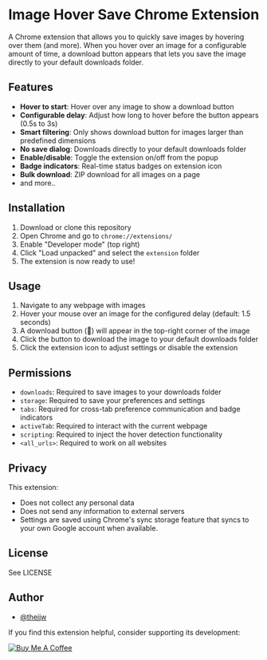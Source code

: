 # Image Hover Save Chrome Extension

A Chrome extension that allows you to quickly save images by hovering over them (and more). When you hover over an image for a configurable amount of time, a download button appears that lets you save the image directly to your default downloads folder.

## Features

- **Hover to start**: Hover over any image to show a download button
- **Configurable delay**: Adjust how long to hover before the button appears (0.5s to 3s)
- **Smart filtering**: Only shows download button for images larger than predefined dimensions
- **No save dialog**: Downloads directly to your default downloads folder
- **Enable/disable**: Toggle the extension on/off from the popup
- **Badge indicators**: Real-time status badges on extension icon
- **Bulk download**: ZIP download for all images on a page
- and more..

## Installation

1. Download or clone this repository
2. Open Chrome and go to `chrome://extensions/`
3. Enable "Developer mode" (top right)
4. Click "Load unpacked" and select the `extension` folder
5. The extension is now ready to use!

## Usage

1. Navigate to any webpage with images
2. Hover your mouse over an image for the configured delay (default: 1.5 seconds)
3. A download button (💾) will appear in the top-right corner of the image
4. Click the button to download the image to your default downloads folder
5. Click the extension icon to adjust settings or disable the extension

## Permissions

- `downloads`: Required to save images to your downloads folder
- `storage`: Required to save your preferences and settings
- `tabs`: Required for cross-tab preference communication and badge indicators
- `activeTab`: Required to interact with the current webpage
- `scripting`: Required to inject the hover detection functionality
- `<all_urls>`: Required to work on all websites

## Privacy

This extension:
- Does not collect any personal data
- Does not send any information to external servers
- Settings are saved using Chrome's sync storage feature that syncs to your own Google account when available.

## License

See LICENSE

## Author

- [@thejjw](https://github.com/thejjw)

If you find this extension helpful, consider supporting its development:

[![Buy Me A Coffee](https://cdn.buymeacoffee.com/buttons/default-yellow.png)](https://buymeacoffee.com/thejjw)
